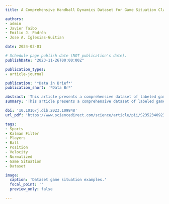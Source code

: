 ```yaml
---
title: A Comprehensive Handball Dynamics Dataset for Game Situation Classification

authors:
- admin
- Javier Taibo
- Emilio J. Padrón
- Jose A. Iglesias-Guitian

date: 2024-02-01

# Schedule page publish date (NOT publication's date).
publishDate: "2023-11-26T00:00:00Z"

publication_types:
- article-journal

publication: '*Data in Brief*'
publication_short: '*Data Br*'

abstract: 'This article presents a comprehensive dataset of labeled game situations obtained from multiple professional handball matches, which corresponds to the research paper entitled PlayNet: Real-time Handball Play Classification with Kalman Embeddings and Neural Networks. The dataset encompasses approximately 11 hours of footage from five handball games played in two different arenas, resulting in around 1 million data frames. Each frame has been meticulously labeled using seven distinct game situation classes (left and right attacks, left and right transitions, left and right penalties, and timeouts). Notably, the dataset does not contain video frames, but provides a synthetic normalized representation of each frame. This representation includes information about player, referee, and ball positions, as well as player and referee velocities, for every labeled game situation. We obtained said details automatically by using an object detector to infer the positions of players, referees, and the ball in each frame. After tracking the detected agent positions across frames, the extracted coordinates underwent normalization through a birds eye perspective transform, ensuring that the data remained unaffected by variations in camera configurations across different arenas. Finally, a Kalman filter was applied to improve the robustness of player positions and derive their velocities. The labeling process was performed by domain experts employing a custom system designed to annotate game situations, considering the play type and its contextual setting. In conclusion, researchers can utilize this dataset for several purposes: game analysis, automated broadcasting, or game summarization. Furthermore, this dataset can contribute to a broader understanding of the relationship between player dynamics and game situations, shedding light on the level of granularity required for accurately classifying them.'
summary: 'This article presents a comprehensive dataset of labeled game situations obtained from multiple professional handball matches, which corresponds to the research paper entitled PlayNet: Real-time Handball Play Classification with Kalman Embeddings and Neural Networks. The dataset encompasses approximately 11 hours of footage from five handball games played in two different arenas, resulting in around 1 million data frames.'

doi: '10.1016/j.dib.2023.109848'
url_pdf: 'https://www.sciencedirect.com/science/article/pii/S2352340923009101/pdfft?md5=d4ae3ab5ae2a12fc2e36feb70504ca3f&pid=1-s2.0-S2352340923009101-main.pdf'

tags: 
- Sports
- Kalman Filter
- Players
- Ball
- Position
- Velocity
- Normalized
- Game Situation
- Dataset

image:
  caption: 'Dataset game situation examples.'
  focal_point: ''
  preview_only: false

---
```

